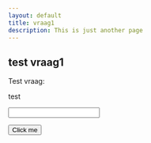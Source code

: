 ```yaml
---
layout: default
title: vraag1
description: This is just another page
---
```


## test vraag1 


Test vraag:

test

<input type="text" id="name" name="name"/>

<button onclick="myFunction(){var test =document.getElementById('name').value; console.log(test) }">Click me</button>

